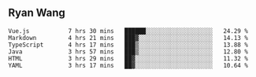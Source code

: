 ## Ryan Wang

<!--START_SECTION:waka-->

```text
Vue.js           7 hrs 30 mins   ██████░░░░░░░░░░░░░░░░░░░   24.29 %
Markdown         4 hrs 21 mins   ███▓░░░░░░░░░░░░░░░░░░░░░   14.13 %
TypeScript       4 hrs 17 mins   ███▒░░░░░░░░░░░░░░░░░░░░░   13.88 %
Java             3 hrs 57 mins   ███▒░░░░░░░░░░░░░░░░░░░░░   12.80 %
HTML             3 hrs 29 mins   ██▓░░░░░░░░░░░░░░░░░░░░░░   11.32 %
YAML             3 hrs 17 mins   ██▓░░░░░░░░░░░░░░░░░░░░░░   10.64 %
```

<!--END_SECTION:waka-->
